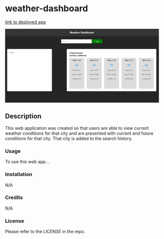 # weather-dashboard

[link to deployed app](https://dariusgarcia.github.io/weather-dashboard/)

![Screenshot of web app](./assets/images/weather-dashboard.png)

## Description

This web application was created so that users are able to view current weather conditions for that city and are presented with current and future conditions for that city. That city is added to the search history.

### Usage

To use this web app...

### Installation

N/A

### Credits

N/A

### License

Please refer to the LICENSE in the repo.
